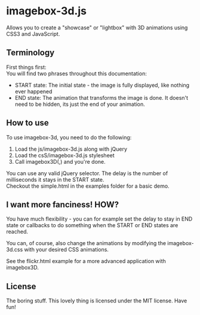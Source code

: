 imagebox-3d.js
==============

Allows you to create a "showcase" or "lightbox" with 3D animations using CSS3 and JavaScript.

## Terminology

First things first:  
You will find two phrases throughout this documentation:
* START state: The initial state - the image is fully displayed, like nothing ever happened
* END state: The animation that transforms the image is done. It doesn't need to be hidden, its just the end of your animation.

## How to use

To use imagebox-3d, you need to do the following:

1. Load the js/imagebox-3d.js along with jQuery
2. Load the csS/imagebox-3d.js stylesheet
3. Call imagebox3D(<selector>,<delay for start state>) and you're done.

You can use any valid jQuery selector. The delay is the number of milliseconds it stays in the START state.  
Checkout the simple.html in the examples folder for a basic demo.

## I want more fanciness! HOW?

You have much flexibility - you can for example set the delay to stay in END state 
or callbacks to do something when the START or END states are reached.  

You can, of course, also change the animations by modifying the imagebox-3d.css with your desired CSS animations.

See the flickr.html example for a more advanced application with imagebox3D.


## License

The boring stuff.
This lovely thing is licensed under the MIT license. Have fun!